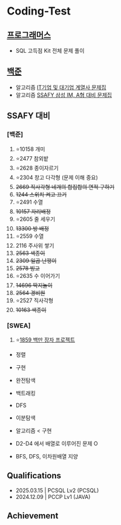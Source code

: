 # Coding-Test

## [프로그래머스](https://github.com/wogkr810/coding-test/tree/main/%ED%94%84%EB%A1%9C%EA%B7%B8%EB%9E%98%EB%A8%B8%EC%8A%A4)
- SQL 고득점 Kit 전체 문제 풀이

## [백준](https://www.acmicpc.net/)
- 알고리즘 [IT기업 및 대기업 계열사 문제집](https://www.acmicpc.net/workbook/view/8708)
- 알고리즘 [SSAFY 삼성 IM, A형 대비 문제집](https://www.acmicpc.net/group/workbook/22701/1)

## SSAFY 대비
### [백준]
1. ⭐10158 개미
2. ⭐2477 참외밭
3. ⭐2628 종이자르기
4. ⭐2304 창고 다각형 (문제 이해 중요)
5. ~~2669 직사각형 네개의 합집합의 면적 구하기~~
6. ~~1244 스위치 켜고 끄기~~
7. ⭐2491 수열
8. ~~10157 자리배정~~
9. ⭐2605 줄 세우기
10. ~~13300 방 배정~~
11. ⭐2559 수열
12. 2116 주사위 쌓기
13. ~~2563 색종이~~
14. ~~2309 일곱 난쟁이~~
15. ~~2578 빙고~~
16. ⭐2635 수 이어가기
17. ~~14696 딱지놀이~~
18. ~~2564 경비원~~
19. ⭐2527 직사각형
20. ~~10163 색종이~~

### [SWEA]
1. ⭐[1859 백만 장자 프로젝트](https://swexpertacademy.com/main/code/problem/problemDetail.do?contestProbId=AV5LrsUaDxcDFAXc)

- 정렬
- 구현
- 완전탐색
- 백트래킹
- DFS
- 이분탐색

- 알고리즘 < 구현
- D2-D4 에서 배열로 이루어진 문제 O
- BFS, DFS, 이차원배열 지양 

## Qualifications
- 2025.03.15 | PCSQL Lv2 (PCSQL)
- 2024.12.09 | PCCP Lv1 (JAVA)

## Achievement

